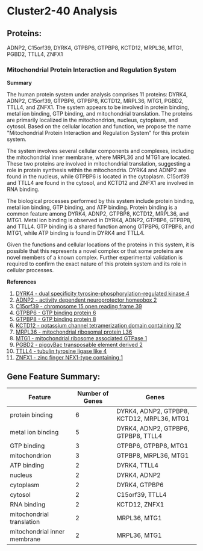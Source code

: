 # Cluster2-40 Analysis

## Proteins: 

ADNP2, C15orf39, DYRK4, GTPBP6, GTPBP8, KCTD12, MRPL36, MTG1, PGBD2, TTLL4, ZNFX1

### Mitochondrial Protein Interaction and Regulation System

**Summary**

The human protein system under analysis comprises 11 proteins: DYRK4, ADNP2, C15orf39, GTPBP6, GTPBP8, KCTD12, MRPL36, MTG1, PGBD2, TTLL4, and ZNFX1. The system appears to be involved in protein binding, metal ion binding, GTP binding, and mitochondrial translation. The proteins are primarily localized in the mitochondrion, nucleus, cytoplasm, and cytosol. Based on the cellular location and function, we propose the name "Mitochondrial Protein Interaction and Regulation System" for this protein system.

The system involves several cellular components and complexes, including the mitochondrial inner membrane, where MRPL36 and MTG1 are located. These two proteins are involved in mitochondrial translation, suggesting a role in protein synthesis within the mitochondria. DYRK4 and ADNP2 are found in the nucleus, while GTPBP6 is located in the cytoplasm. C15orf39 and TTLL4 are found in the cytosol, and KCTD12 and ZNFX1 are involved in RNA binding.

The biological processes performed by this system include protein binding, metal ion binding, GTP binding, and ATP binding. Protein binding is a common feature among DYRK4, ADNP2, GTPBP8, KCTD12, MRPL36, and MTG1. Metal ion binding is observed in DYRK4, ADNP2, GTPBP6, GTPBP8, and TTLL4. GTP binding is a shared function among GTPBP6, GTPBP8, and MTG1, while ATP binding is found in DYRK4 and TTLL4.

Given the functions and cellular locations of the proteins in this system, it is possible that this represents a novel complex or that some proteins are novel members of a known complex. Further experimental validation is required to confirm the exact nature of this protein system and its role in cellular processes.

**References**

1. [DYRK4 - dual specificity tyrosine-phosphorylation-regulated kinase 4](https://www.ncbi.nlm.nih.gov/gene/8445)
2. [ADNP2 - activity dependent neuroprotector homeobox 2](https://www.ncbi.nlm.nih.gov/gene/22850)
3. [C15orf39 - chromosome 15 open reading frame 39](https://www.ncbi.nlm.nih.gov/gene/54927)
4. [GTPBP6 - GTP binding protein 6](https://www.ncbi.nlm.nih.gov/gene/54714)
5. [GTPBP8 - GTP binding protein 8](https://www.ncbi.nlm.nih.gov/gene/23560)
6. [KCTD12 - potassium channel tetramerization domain containing 12](https://www.ncbi.nlm.nih.gov/gene/11275)
7. [MRPL36 - mitochondrial ribosomal protein L36](https://www.ncbi.nlm.nih.gov/gene/28982)
8. [MTG1 - mitochondrial ribosome associated GTPase 1](https://www.ncbi.nlm.nih.gov/gene/28982)
9. [PGBD2 - piggyBac transposable element derived 2](https://www.ncbi.nlm.nih.gov/gene/57088)
10. [TTLL4 - tubulin tyrosine ligase like 4](https://www.ncbi.nlm.nih.gov/gene/23093)
11. [ZNFX1 - zinc finger NFX1-type containing 1](https://www.ncbi.nlm.nih.gov/gene/24140)

## Gene Feature Summary: 

| Feature | Number of Genes | Genes |
| --- | --- | --- |
| protein binding | 6 | DYRK4, ADNP2, GTPBP8, KCTD12, MRPL36, MTG1 |
| metal ion binding | 5 | DYRK4, ADNP2, GTPBP6, GTPBP8, TTLL4 |
| GTP binding | 3 | GTPBP6, GTPBP8, MTG1 |
| mitochondrion | 3 | GTPBP8, MRPL36, MTG1 |
| ATP binding | 2 | DYRK4, TTLL4 |
| nucleus | 2 | DYRK4, ADNP2 |
| cytoplasm | 2 | DYRK4, GTPBP6 |
| cytosol | 2 | C15orf39, TTLL4 |
| RNA binding | 2 | KCTD12, ZNFX1 |
| mitochondrial translation | 2 | MRPL36, MTG1 |
| mitochondrial inner membrane | 2 | MRPL36, MTG1 |

